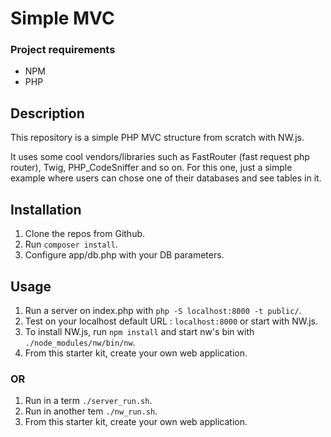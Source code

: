 # Simple MVC

### Project requirements

- NPM
- PHP

## Description

This repository is a simple PHP MVC structure from scratch with NW.js.

It uses some cool vendors/libraries such as FastRouter (fast request php router), Twig, PHP_CodeSniffer and so on. 
For this one, just a simple example where users can chose one of their databases and see tables in it.

## Installation

1. Clone the repos from Github.
2. Run `composer install`.
3. Configure app/db.php with your DB parameters.

## Usage

1. Run a server on index.php with `php -S localhost:8000 -t public/`.
2. Test on your localhost default URL : `localhost:8000` or start with NW.js.
3. To install NW.js, run `npm install` and start nw's bin with `./node_modules/nw/bin/nw`.
4. From this starter kit, create your own web application.

### OR 

1. Run in a term `./server_run.sh`.
2. Run in another tem `./nw_run.sh`.
3. From this starter kit, create your own web application.
